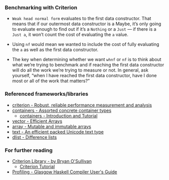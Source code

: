 ### Benchmarking with Criterion
 - `Weak head normal form` evaluates to the first data constructor. That means that if our outermost data constructor is a Maybe,
   it’s only going to evaluate enough to find out if it’s a `Nothing` or a `Just` — if there is a `Just a`, it won’t count the cost
   of evaluating the `a` value.

 - Using `nf` would mean we wanted to include the cost of fully evaluating the `a` as well as the first data constructor.

 - The key when determining whether we want `whnf` or `nf` is to think about what we’re trying to benchmark and if reaching the first
   data constructor will do all the work we’re trying to measure or not. In general, ask yourself, “when I have reached the first data
   constructor, have I done most or all of the work that matters?”

### Referenced frameworks/libraries
 - [criterion - Robust, reliable performance measurement and analysis](https://hackage.haskell.org/package/criterion)
 - [containers - Assorted concrete container types](https://hackage.haskell.org/package/containers)
   - [containers - Introduction and Tutorial](https://haskell-containers.readthedocs.io/en/latest/)
 - [vector - Efficient Arrays](https://hackage.haskell.org/package/vector)
 - [array - Mutable and immutable arrays](http://hackage.haskell.org/package/array)
 - [text - An efficient packed Unicode text type](http://hackage.haskell.org/package/text)
 - [dlist - Difference lists](http://hackage.haskell.org/package/dlist)

### For further reading
 - [Criterion Library - by Bryan O'Sullivan](http://www.serpentine.com/criterion/)   
   - [Criterion Tutorial](http://www.serpentine.com/criterion/tutorial.html)   
 - [Profiling - Glasgow Haskell Compiler User's Guide](https://downloads.haskell.org/~ghc/latest/docs/html/users_guide/profiling.html)
